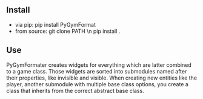 ## Install

- via pip: pip install PyGymFormat
- from source: git clone PATH \n pip install .

## Use

PyGymFormater creates widgets for everything which are latter combined to a 
game class. Those widgets are sorted into submodules named after their 
properties, like invisible and visible. When creating new entities like the 
player, another submodule with multiple base  class options, you create a
class that inherits from the correct abstract base class.